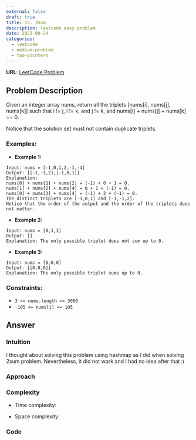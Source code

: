 ```yaml
---
external: false
draft: true
title: 15. 3Sum
description: leetcode easy problem
date: 2023-09-24
categories:
  - leetcode
  - medium-problem
  - two-pointers
---
```


**URL**: [LeetCode Problem](https://leetcode.com/problems/contains-duplicate/description/)

## Problem Description

Given an integer array nums, return all the triplets [nums[i], nums[j], nums[k]] such that i != j, i != k, and j != k, and nums[i] + nums[j] + nums[k] == 0.

Notice that the solution set must not contain duplicate triplets.

### Examples:

- **Example 1:**

```plaintext
Input: nums = [-1,0,1,2,-1,-4]
Output: [[-1,-1,2],[-1,0,1]]
Explanation:
nums[0] + nums[1] + nums[2] = (-1) + 0 + 1 = 0.
nums[1] + nums[2] + nums[4] = 0 + 1 + (-1) = 0.
nums[0] + nums[3] + nums[4] = (-1) + 2 + (-1) = 0.
The distinct triplets are [-1,0,1] and [-1,-1,2].
Notice that the order of the output and the order of the triplets does not matter.
```

- **Example 2:**

```plaintext
Input: nums = [0,1,1]
Output: []
Explanation: The only possible triplet does not sum up to 0.
```

- **Example 3:**

```plaintext
Input: nums = [0,0,0]
Output: [[0,0,0]]
Explanation: The only possible triplet sums up to 0.
```

### Constraints:

- `3 <= nums.length <= 3000`
- `-105 <= nums[i] <= 105`

## Answer

### Intuition

I thought about solving this problem using hashmap as I did when solving 2sum problem. Nevertheless, it did not work and I had no idea after that :(

### Approach

### Complexity

- Time complexity:

- Space complexity:

### Code

```

```
